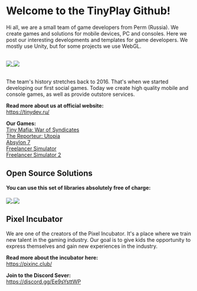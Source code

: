 # Welcome to the TinyPlay Github!
Hi all, we are a small team of game developers from Perm (Russia). We create games and solutions for mobile devices, PC and consoles.
Here we post our interesting developments and templates for game developers. We mostly use Unity, but for some projects we use WebGL.<br/><br/>

<a href="https://github.com/anuraghazra/github-readme-stats">
  <img align="top" src="https://github-readme-stats.vercel.app/api?username=TinyPlay&count_private=true&show_icons=true&theme=synthwave" />
</a>
<a href="https://github.com/anuraghazra/github-readme-stats">
  <img align="top" src="https://github-readme-stats.vercel.app/api/top-langs/?username=TinyPlay&hide=css,html&theme=synthwave" />
</a><br/><br/>

The team's history stretches back to 2016. That's when we started developing our first social games. Today we create high quality mobile and console games, as well as provide outstore services.

<b>Read more about us at official website:</b><br/>
https://tinydev.ru/

<b>Our Games:</b><br/>
<a href="https://play.google.com/store/apps/details?id=com.TinyPlay.TinyMafia" target="_blank">Tiny Mafia: War of Syndicates</a><br/>
<a href="https://play.google.com/store/apps/details?id=com.TinyPlay.TheReporteur" target="_blank">The Reporteur: Utopia</a><br/>
<a href="https://absylon7.ru/" target="_blank">Absylon 7</a><br/>
<a href="https://play.google.com/store/apps/details?id=com.interwave.freelancer" target="_blank">Freelancer Simulator</a><br/>
<a href="https://play.google.com/store/apps/details?id=com.ocugine.freelancer2" target="_blank">Freelancer Simulator 2</a><br/>

## Open Source Solutions
**You can use this set of libraries absolutely free of charge:**<br/><br/>
<a href="https://github.com/TinyPlay/Pixel-Anticheat">
  <img align="center" src="https://github-readme-stats.vercel.app/api/pin/?username=TinyPlay&repo=Pixel-Anticheat&theme=synthwave" />
</a>
<a href="https://github.com/TinyPlay/URPShadersCollection">
  <img align="center" src="https://github-readme-stats.vercel.app/api/pin/?username=TinyPlay&repo=URPShadersCollection&theme=synthwave" />
</a>

## Pixel Incubator
We are one of the creators of the Pixel Incubator. It's a place where we train new talent in the gaming industry. Our goal is to give kids the opportunity to express themselves and gain new experiences in the industry.

<b>Read more about the incubator here:</b><br/>
https://pixinc.club/

<b>Join to the Discord Sever:</b><br/>
https://discord.gg/Ee9sYsttWP
